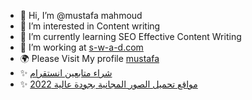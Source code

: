 - 👋 Hi, I’m @mustafa mahmoud
- 👀 I’m interested in Content writing
- 🌱 I’m currently learning SEO Effective Content Writing
- 💞️ I’m working at <a href="https://s-w-a-d.com/" title="موقع سواد">s-w-a-d.com</a>
- 🌍 Please Visit My profile <a href="https://s-w-a-d.com/" title="وكالة سواد">mustafa</a>
- ✨ <a href="https://s-w-a-d.com/buy-instagram-followers/p1630964487" title="post title">شراء متابعين انستقرام</a>
- ✨ <a href="https://www.litetsni.com/2022/04/best-free-photo-download-sites.html" title="post title">مواقع تحميل الصور المجانية بجودة عالية 2022
</a>

<!---
mustafammahm/mustafammahm is a ✨ special ✨ repository because its `README.md` (this file) appears on your GitHub profile.
You can click the Preview link to take a look at your changes.
--->

